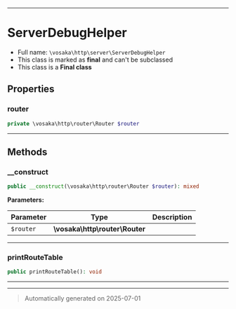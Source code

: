 ***

# ServerDebugHelper





* Full name: `\vosaka\http\server\ServerDebugHelper`
* This class is marked as **final** and can't be subclassed
* This class is a **Final class**



## Properties


### router



```php
private \vosaka\http\router\Router $router
```






***

## Methods


### __construct



```php
public __construct(\vosaka\http\router\Router $router): mixed
```








**Parameters:**

| Parameter | Type | Description |
|-----------|------|-------------|
| `$router` | **\vosaka\http\router\Router** |  |





***

### printRouteTable



```php
public printRouteTable(): void
```












***


***
> Automatically generated on 2025-07-01
